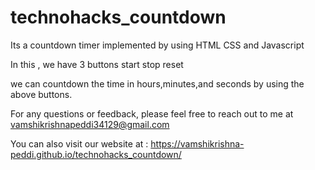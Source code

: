 # technohacks_countdown

Its a countdown timer implemented by using  HTML CSS and Javascript 

In this , we have 3 buttons start stop reset

we can countdown the time in hours,minutes,and seconds by using the above buttons.


For any questions or feedback, please feel free to reach out to me at vamshikrishnapeddi34129@gmail.com

You can also visit our website at : https://vamshikrishna-peddi.github.io/technohacks_countdown/


